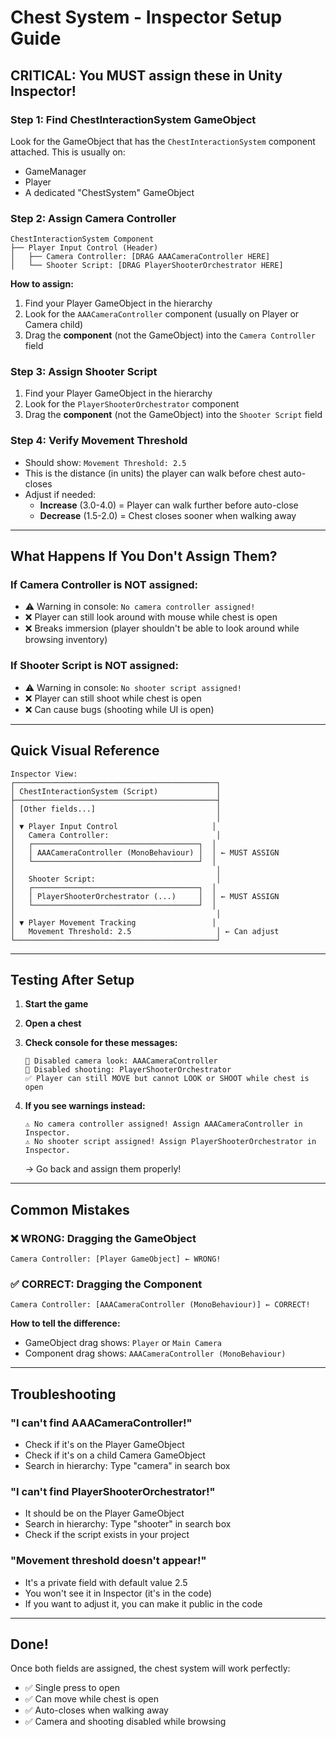 # Chest System - Inspector Setup Guide

## CRITICAL: You MUST assign these in Unity Inspector!

### Step 1: Find ChestInteractionSystem GameObject
Look for the GameObject that has the `ChestInteractionSystem` component attached.
This is usually on:
- GameManager
- Player
- A dedicated "ChestSystem" GameObject

### Step 2: Assign Camera Controller
```
ChestInteractionSystem Component
├── Player Input Control (Header)
│   ├── Camera Controller: [DRAG AAACameraController HERE]
│   └── Shooter Script: [DRAG PlayerShooterOrchestrator HERE]
```

**How to assign:**
1. Find your Player GameObject in the hierarchy
2. Look for the `AAACameraController` component (usually on Player or Camera child)
3. Drag the **component** (not the GameObject) into the `Camera Controller` field

### Step 3: Assign Shooter Script
1. Find your Player GameObject in the hierarchy
2. Look for the `PlayerShooterOrchestrator` component
3. Drag the **component** (not the GameObject) into the `Shooter Script` field

### Step 4: Verify Movement Threshold
- Should show: `Movement Threshold: 2.5`
- This is the distance (in units) the player can walk before chest auto-closes
- Adjust if needed:
  - **Increase** (3.0-4.0) = Player can walk further before auto-close
  - **Decrease** (1.5-2.0) = Chest closes sooner when walking away

---

## What Happens If You Don't Assign Them?

### If Camera Controller is NOT assigned:
- ⚠️ Warning in console: `No camera controller assigned!`
- ❌ Player can still look around with mouse while chest is open
- ❌ Breaks immersion (player shouldn't be able to look around while browsing inventory)

### If Shooter Script is NOT assigned:
- ⚠️ Warning in console: `No shooter script assigned!`
- ❌ Player can still shoot while chest is open
- ❌ Can cause bugs (shooting while UI is open)

---

## Quick Visual Reference

```
Inspector View:
┌─────────────────────────────────────────────┐
│ ChestInteractionSystem (Script)             │
├─────────────────────────────────────────────┤
│ [Other fields...]                           │
│                                             │
│ ▼ Player Input Control                     │
│   Camera Controller:                        │
│   ┌─────────────────────────────────────┐  │
│   │ AAACameraController (MonoBehaviour) │  │ ← MUST ASSIGN
│   └─────────────────────────────────────┘  │
│                                             │
│   Shooter Script:                           │
│   ┌─────────────────────────────────────┐  │
│   │ PlayerShooterOrchestrator (...)     │  │ ← MUST ASSIGN
│   └─────────────────────────────────────┘  │
│                                             │
│ ▼ Player Movement Tracking                 │
│   Movement Threshold: 2.5                   │ ← Can adjust
└─────────────────────────────────────────────┘
```

---

## Testing After Setup

1. **Start the game**
2. **Open a chest**
3. **Check console for these messages:**
   ```
   🚫 Disabled camera look: AAACameraController
   🚫 Disabled shooting: PlayerShooterOrchestrator
   ✅ Player can still MOVE but cannot LOOK or SHOOT while chest is open
   ```

4. **If you see warnings instead:**
   ```
   ⚠️ No camera controller assigned! Assign AAACameraController in Inspector.
   ⚠️ No shooter script assigned! Assign PlayerShooterOrchestrator in Inspector.
   ```
   → Go back and assign them properly!

---

## Common Mistakes

### ❌ WRONG: Dragging the GameObject
```
Camera Controller: [Player GameObject] ← WRONG!
```

### ✅ CORRECT: Dragging the Component
```
Camera Controller: [AAACameraController (MonoBehaviour)] ← CORRECT!
```

**How to tell the difference:**
- GameObject drag shows: `Player` or `Main Camera`
- Component drag shows: `AAACameraController (MonoBehaviour)`

---

## Troubleshooting

### "I can't find AAACameraController!"
- Check if it's on the Player GameObject
- Check if it's on a child Camera GameObject
- Search in hierarchy: Type "camera" in search box

### "I can't find PlayerShooterOrchestrator!"
- It should be on the Player GameObject
- Search in hierarchy: Type "shooter" in search box
- Check if the script exists in your project

### "Movement threshold doesn't appear!"
- It's a private field with default value 2.5
- You won't see it in Inspector (it's in the code)
- If you want to adjust it, you can make it public in the code

---

## Done!
Once both fields are assigned, the chest system will work perfectly:
- ✅ Single press to open
- ✅ Can move while chest is open
- ✅ Auto-closes when walking away
- ✅ Camera and shooting disabled while browsing
